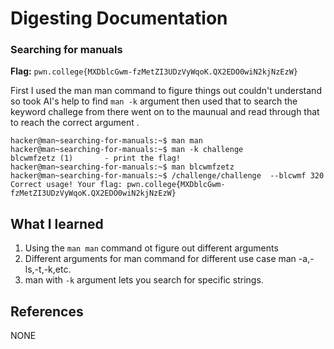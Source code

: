 # Digesting Documentation 

### Searching for manuals 

**Flag:** `pwn.college{MXDblcGwm-fzMetZI3UDzVyWqoK.QX2EDO0wiN2kjNzEzW}`

First I used the man man command to figure things out couldn't understand so took AI's help to find  `man -k` argument then used that to search the keyword challege from there went on to the maunual and read through that to reach the correct argument .

```
hacker@man~searching-for-manuals:~$ man man 
hacker@man~searching-for-manuals:~$ man -k challenge  
blcwmfzetz (1)       - print the flag!
hacker@man~searching-for-manuals:~$ man blcwmfzetz
hacker@man~searching-for-manuals:~$ /challenge/challenge  --blcwmf 320
Correct usage! Your flag: pwn.college{MXDblcGwm-fzMetZI3UDzVyWqoK.QX2EDO0wiN2kjNzEzW}
```

## What I learned

1. Using the `man man` command ot figure out different arguments
2. Different arguments for man command for different use case man -a,-ls,-t,-k,etc.
3. man with `-k` argument lets you search for specific strings. 

## References

NONE
